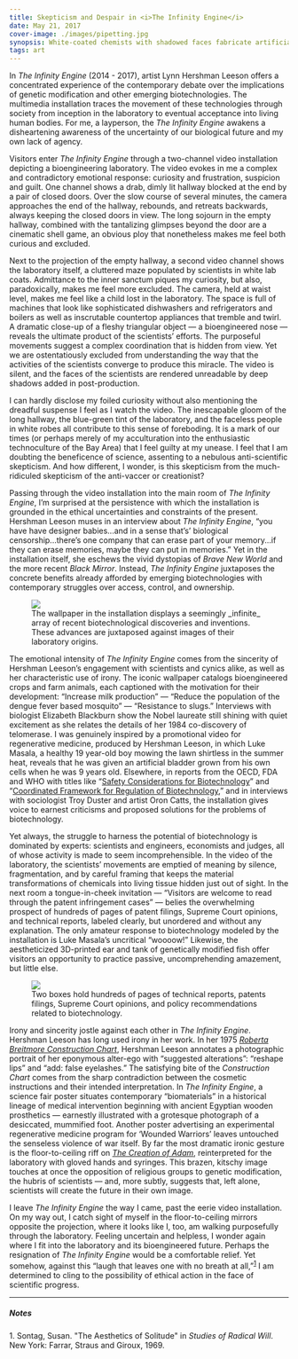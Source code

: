 ```yaml
---
title: Skepticism and Despair in <i>The Infinity Engine</i>
date: May 21, 2017
cover-image: ./images/pipetting.jpg
synopsis: White-coated chemists with shadowed faces fabricate artificial body parts while society debates the promises and dangers of genetic engineering.
tags: art
---
```


[Roberta Breitmore Construction Chart]: http://www.bitforms.com/leeson/roberta-construction-chart-2
[Safety Considerations for Biotechnology]: http://www.oecd.org/science/biotrack/1958527.pdf
[Coordinated Framework for Regulation of Biotechnology]: https://www.aphis.usda.gov/brs/fedregister/coordinated_framework.pdf
[The Creation of Adam]: https://en.wikipedia.org/wiki/The_Creation_of_Adam 

In _The Infinity Engine_ (2014 - 2017), artist Lynn Hershman Leeson offers a concentrated experience of the contemporary debate over the implications of genetic modification and other emerging biotechnologies. The multimedia installation traces the movement of these technologies through society from inception in the laboratory to eventual acceptance into living human bodies. For me, a layperson, the _The Infinity Engine_ awakens a disheartening awareness of the uncertainty of our biological future and my own lack of agency.

Visitors enter _The Infinity Engine_ through a two-channel video installation depicting a bioengineering laboratory. The video evokes in me a complex and contradictory emotional response: curiosity and frustration, suspicion and guilt. One channel shows a drab, dimly lit hallway blocked at the end by a pair of closed doors. Over the slow course of several minutes, the camera approaches the end of the hallway, rebounds, and retreats backwards, always keeping the closed doors in view. The long sojourn in the empty hallway, combined with the tantalizing glimpses beyond the door are a cinematic shell game, an obvious ploy that nonetheless makes me feel both curious and excluded.

Next to the projection of the empty hallway, a second video channel shows the laboratory itself, a cluttered maze populated by scientists in white lab coats. Admittance to the inner sanctum piques my curiosity, but also, paradoxically, makes me feel more excluded. The camera, held at waist level, makes me feel like a child lost in the laboratory. The space is full of machines that look like sophisticated dishwashers and refrigerators and boilers as well as inscrutable countertop appliances that tremble and twirl. A dramatic close-up of a fleshy triangular object — a bioengineered nose — reveals the ultimate product of the scientists’ efforts. The purposeful movements suggest a complex coordination that is hidden from view. Yet we are ostentatiously excluded from understanding the way that the activities of the scientists converge to produce this miracle. The video is silent, and the faces of the scientists are rendered unreadable by deep shadows added in post-production. 

I can hardly disclose my foiled curiosity without also mentioning the dreadful suspense I feel as I watch the video. The inescapable gloom of the long hallway, the blue-green tint of the laboratory, and the faceless people in white robes all contribute to this sense of foreboding. It is a mark of our times (or perhaps merely of my acculturation into the enthusiastic technoculture of the Bay Area) that I feel guilty at my unease. I feel that I am doubting the beneficence of science, assenting to a nebulous anti-scientific skepticism. And how different, I wonder, is this skepticism from the much-ridiculed skepticism of the anti-vaccer or creationist?

Passing through the video installation into the main room of _The Infinity Engine_, I’m surprised at the persistence with which the installation is grounded in the ethical uncertainties and constraints of the present. Hershman Leeson muses in an interview about _The Infinity Engine_, “you have have designer babies...and in a sense that’s’ biological censorship...there’s one company that can erase part of your memory...if they can erase memories, maybe they can put in memories.” Yet in the installation itself, she eschews the vivid dystopias of _Brave New World_ and the more recent _Black Mirror_. Instead, _The Infinity Engine_ juxtaposes the concrete benefits already afforded by emerging biotechnologies with contemporary struggles over access, control, and ownership.

<figure>
<img src="./images/wallpaper.jpg"></img>
<figcaption>The wallpaper in the installation displays a seemingly _infinite_ array of recent biotechnological discoveries and inventions. These advances are juxtaposed against images of their laboratory origins.</figcaption>
</figure>

The emotional intensity of _The Infinity Engine_ comes from the sincerity of Hershman Leeson’s engagement with scientists and cynics alike, as well as her characteristic use of irony. The iconic wallpaper catalogs bioengineered crops and farm animals, each captioned with the motivation for their development: “Increase milk production” — “Reduce the population of the dengue fever based mosquito” — “Resistance to slugs.” Interviews with biologist Elizabeth Blackburn show the Nobel laureate still shining with quiet excitement as she relates the details of her 1984 co-discovery of telomerase. I was genuinely inspired by a promotional video for regenerative medicine, produced by Hershman Leeson, in which Luke Masala, a healthy 19 year-old boy mowing the lawn shirtless in the summer heat, reveals that he was given an artificial bladder grown from his own cells when he was 9 years old. Elsewhere, in reports from the OECD, FDA and WHO with titles like “[Safety Considerations for Biotechnology][]” and “[Coordinated Framework for Regulation of Biotechnology][],” and in interviews with sociologist Troy Duster and artist Oron Catts, the installation gives voice to earnest criticisms and proposed solutions for the problems of biotechnology.

Yet always, the struggle to harness the potential of biotechnology is dominated by experts: scientists and engineers, economists and judges, all of whose activity is made to seem incomprehensible. In the video of the laboratory, the scientists’ movements are emptied of meaning by silence, fragmentation, and by careful framing that keeps the material transformations of chemicals into living tissue hidden just out of sight. In the next room a tongue-in-cheek invitation — “Visitors are welcome to read through the patent infringement cases” — belies the overwhelming prospect of hundreds of pages of patent filings, Supreme Court opinions, and technical reports, labeled clearly, but unordered and without any explanation. The only amateur response to biotechnology modeled by the installation is Luke Masala’s uncritical “woooow!” Likewise, the aestheticized 3D-printed ear and tank of genetically modified fish offer visitors an opportunity to practice passive, uncomprehending amazement, but little else.

<figure>
<img src="./images/documents.jpg"></img>
<figcaption>Two boxes hold hundreds of pages of technical reports, patents filings, Supreme Court opinions, and policy recommendations related to biotechnology.</figcaption>
</figure>

Irony and sincerity jostle against each other in _The Infinity Engine_. Hershman Leeson has long used irony in her work. In her 1975 _[Roberta Breitmore Construction Chart][]_, Hershman Leeson annotates a photographic portrait of her eponymous alter-ego with “suggested alterations”: “reshape lips” and “add: false eyelashes.” The satisfying bite of the _Construction Chart_ comes from the sharp contradiction between the cosmetic instructions and their intended interpretation. In _The Infinity Engine_, a science fair poster situates contemporary “biomaterials” in a historical lineage of medical intervention beginning with ancient Egyptian wooden prosthetics — earnestly illustrated with a grotesque photograph of a desiccated, mummified foot. Another poster advertising an experimental regenerative medicine program for ‘Wounded Warriors’ leaves untouched the senseless violence of war itself. By far the most dramatic ironic gesture is the floor-to-ceiling riff on _[The Creation of Adam][]_, reinterpreted for the laboratory with gloved hands and syringes. This brazen, kitschy image touches at once the opposition of religious groups to genetic modification, the hubris of scientists — and, more subtly, suggests that, left alone, scientists will create the future in their own image.

I leave _The Infinity Engine_ the way I came, past the eerie video installation. On my way out, I catch sight of myself in the floor-to-ceiling mirrors opposite the projection, where it looks like I, too, am walking purposefully through the laboratory. Feeling uncertain and helpless, I wonder again where I fit into the laboratory and its bioengineered future. Perhaps the resignation of _The Infinity Engine_ would be a comfortable relief. Yet somehow, against this “laugh that leaves one with no breath at all,”<sup>[1](#sontag)</sup> I am determined to cling to the possibility of ethical action in the face of scientific progress.

-----------
  
##### Notes

<div class="footnotes">

<a name="sontag">1.</a> Sontag, Susan. "The Aesthetics of Solitude" in _Studies of Radical Will_. New York: Farrar, Straus and Giroux, 1969.

</div>
